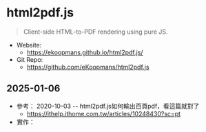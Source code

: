 # html2pdf.js

> Client-side HTML-to-PDF rendering using pure JS.

- Website:
  - https://ekoopmans.github.io/html2pdf.js/
- Git Repo:
  - https://github.com/eKoopmans/html2pdf.js

## 2025-01-06

- 參考： 2020-10-03 -- html2pdf.js如何輸出百頁pdf，看這篇就對了
  - https://ithelp.ithome.com.tw/articles/10248430?sc=pt
- 實作：

